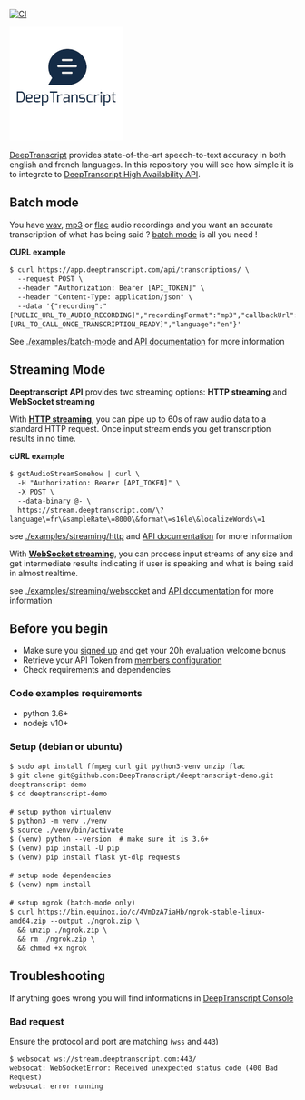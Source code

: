 [![CI](https://github.com/DeepTranscript/deeptranscript-demo/actions/workflows/lint.yml/badge.svg)](https://github.com/DeepTranscript/deeptranscript-demo/actions/workflows/lint.yml)

![logo deeptranscript](./docs/logo_round.png)

[DeepTranscript](https://www.deeptranscript.com) provides state-of-the-art speech-to-text accuracy in both english and french languages.
In this repository you will see how simple it is to integrate to [DeepTranscript High Availability API](https://app.deeptranscript.com/documentation).

## Batch mode
You have [wav](https://en.wikipedia.org/wiki/WAV), [mp3](https://en.wikipedia.org/wiki/MP3) or [flac](https://en.wikipedia.org/wiki/FLAC) audio recordings and you want an accurate transcription of what has being said ? [batch mode](https://app.deeptranscript.com/documentation#operation/transcriptions_create) is all you need !

**CURL example**
```shell
$ curl https://app.deeptranscript.com/api/transcriptions/ \
  --request POST \
  --header "Authorization: Bearer [API_TOKEN]" \
  --header "Content-Type: application/json" \
  --data '{"recording":"[PUBLIC_URL_TO_AUDIO_RECORDING]","recordingFormat":"mp3","callbackUrl":"[URL_TO_CALL_ONCE_TRANSCRIPTION_READY]","language":"en"}'
```

See [./examples/batch-mode](./examples/batch-mode) and [API documentation](https://app.deeptranscript.com/documentation#operation/transcriptions_create) for more information


## Streaming Mode
**Deeptranscript API** provides two streaming options: **HTTP streaming** and **WebSocket streaming**

With **[HTTP streaming](https://app.deeptranscript.com/documentation#operation/transcriptions_http_stream)**, you can pipe up to 60s of raw audio data to a standard HTTP request. Once input stream ends you get transcription results in no time.


**cURL example**
```shell
$ getAudioStreamSomehow | curl \
  -H "Authorization: Bearer [API_TOKEN]" \
  -X POST \
  --data-binary @- \
  https://stream.deeptranscript.com/\?language\=fr\&sampleRate\=8000\&format\=s16le\&localizeWords\=1
```

see [./examples/streaming/http](./examples/streaming/http) and [API documentation](https://app.deeptranscript.com/documentation#operation/transcriptions_http_stream) for more information

With **[WebSocket streaming](https://app.deeptranscript.com/documentation#operation/transcriptions_ws_stream)**, you can process input streams of any size and get intermediate results indicating if user is speaking and what is being said in almost realtime.

see [./examples/streaming/websocket](./examples/streaming/websocket) and [API documentation](https://app.deeptranscript.com/documentation#operation/transcriptions_ws_stream) for more information


## Before you begin

 - Make sure you [signed up](https://app.deeptranscript.com/signup) and get your 20h evaluation welcome bonus
 - Retrieve your API Token from [members configuration](https://app.deeptranscript.com/account/members)
 - Check requirements and dependencies


### Code examples requirements

 - python 3.6+
 - nodejs v10+


### Setup (debian or ubuntu)
```shell
$ sudo apt install ffmpeg curl git python3-venv unzip flac
$ git clone git@github.com:DeepTranscript/deeptranscript-demo.git deeptranscript-demo
$ cd deeptranscript-demo

# setup python virtualenv
$ python3 -m venv ./venv
$ source ./venv/bin/activate
$ (venv) python --version  # make sure it is 3.6+
$ (venv) pip install -U pip
$ (venv) pip install flask yt-dlp requests

# setup node dependencies
$ (venv) npm install

# setup ngrok (batch-mode only)
$ curl https://bin.equinox.io/c/4VmDzA7iaHb/ngrok-stable-linux-amd64.zip --output ./ngrok.zip \
  && unzip ./ngrok.zip \
  && rm ./ngrok.zip \
  && chmod +x ngrok
```

## Troubleshooting

If anything goes wrong you will find informations in [DeepTranscript Console](https://app.deeptranscript.com)

### Bad request

Ensure the protocol and port are matching (`wss` and `443`)

```shell script
$ websocat ws://stream.deeptranscript.com:443/
websocat: WebSocketError: Received unexpected status code (400 Bad Request)
websocat: error running
```
